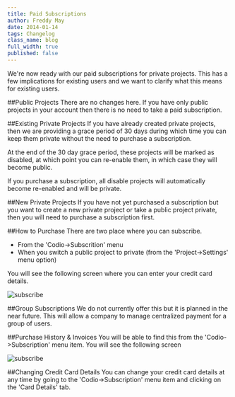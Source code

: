 ```yaml
---
title: Paid Subscriptions
author: Freddy May
date: 2014-01-14
tags: Changelog
class_name: blog
full_width: true
published: false
---
```


We're now ready with our paid subscriptions for private projects. This has a few implications for existing users and we want to clarify what this means for existing users.

##Public Projects
There are no changes here. If you have only public projects in your account then there is no need to take a paid subscription.

##Existing Private Projects
If you have already created private projects, then we are providing a grace period of 30 days during which time you can keep them private without the need to purchase a subscription.

At the end of the 30 day grace period, these projects will be marked as disabled, at which point you can re-enable them, in which case they will become public. 

If you purchase a subscription, all disable projects will automatically become re-enabled and will be private.

##New Private Projects
If you have not yet purchased a subscription but you want to create a new private project or take a public project private, then you will need to purchase a subscription first.

##How to Purchase
There are two place where you can subscribe.

- From the 'Codio->Subscrition' menu
- When you switch a public project to private (from the 'Project->Settings' menu option)

You will see the following screen where you can enter your credit card details.

![subscribe](blog/subscribe-1.png)

##Group Subscriptions
We do not currently offer this but it is planned in the near future. This will allow a company to manage centralized payment for a group of users.

##Purchase History & Invoices
You will be able to find this from the 'Codio->Subscription' menu item. You will see the following screen

![subscribe](blog/subscribe-2.png)


##Changing Credit Card Details
You can change your credit card details at any time by going to the 'Codio->Subscription' menu item and clicking on the 'Card Details' tab.






